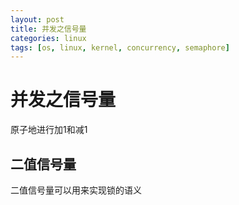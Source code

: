 ```yaml
---
layout: post
title: 并发之信号量
categories: linux
tags: [os, linux, kernel, concurrency, semaphore] 
---
```


# 并发之信号量

原子地进行加1和减1


## 二值信号量

二值信号量可以用来实现锁的语义




